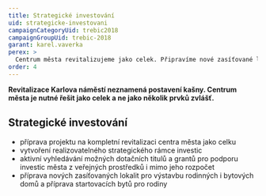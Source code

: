 ```yaml
---
title: Strategické investování
uid: strategicke-investovani
campaignCategoryUid: trebic2018
campaignGroupUid: trebic-2018
garant: karel.vaverka
perex: >
  Centrum města revitalizujeme jako celek. Připravíme nové zasíťované lokality pro výstavbu.
order: 4
---
```


**Revitalizace Karlova náměstí neznamená postavení kašny. Centrum města je nutné řešit jako celek a ne jako několik prvků zvlášť.**

## Strategické investování

* příprava projektu na kompletní revitalizaci centra města jako celku
* vytvoření realizovatelného strategického rámce investic
* aktivní vyhledávání možných dotačních titulů a grantů pro podporu investic města z veřejných prostředků i mimo jeho rozpočet
* příprava nových zasíťovaných lokalit pro výstavbu rodinných i bytových domů a příprava startovacích bytů pro rodiny
